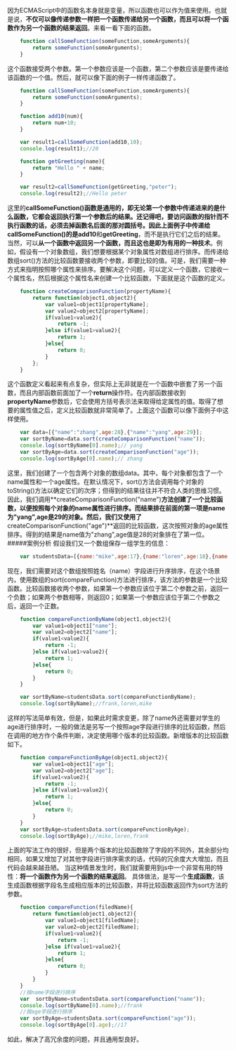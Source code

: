 因为ECMAScript中的函数名本身就是变量，所以函数也可以作为值来使用。也就是说，**不仅可以像传递参数一样把一个函数传递给另一个函数，而且可以将一个函数作为另一个函数的结果返回**。来看一看下面的函数。
```js
    function callSomeFunction(someFunction,someArguments){
        return someFunction(someArguments);
    }
```
这个函数接受两个参数。第一个参数应该是一个函数，第二个参数应该是要传递给该函数的一个值。然后，就可以像下面的例子一样传递函数了。
```js
    function callSomeFunction(someFunction,someArguments){
    	return someFunction(someArguments);
    }

    function add10(num){
    	return num+10;
    }

    var result1=callSomeFunction(add10,10);
    console.log(result1);//20

    function getGreeting(name){
    	return "Hello " + name;
    }

    var result2=callSomeFunction(getGreeting,"peter");
    console.log(result2);//Hello peter
```
这里的**callSomeFunction()**函数是通用的，即无论第一个参数中传递进来的是什么函数，它都会返回执行第一个参数后的结果。还记得吧，**要访问函数的指针而不执行函数的话，必须去掉函数名后面的那对圆括号**。因此上面例子中传递给**callSomeFunction()**的是**add10**和**getGreeting**，而不是执行它们之后的结果。
当然，可以**从一个函数中返回另一个函数，而且这也是即为有用的一种技术**。例如，假设有一个对象数组，我们想要根据某个对象属性对数组进行排序。而传递给数组sort()方法的比较函数要接收两个参数，即要比较的值。可是，我们需要一种方式来指明按照哪个属性来排序。要解决这个问题，可以定义一个函数，它接收一个属性名，然后根据这个属性名来创建一个比较函数，下面就是这个函数的定义。
```js
    function createComparisonFunction(propertyName){
    	return function(object1,object2){
    		var value1=object1[propertyName];
    		var value2=object2[propertyName];
    		if(value1<value2){
    			return -1;
    		}else if(value1>value2){
    			return 1;
    		}else{
    			return 0;
    		}
    	};
    }
```
这个函数定义看起来有点复杂，但实际上无非就是在一个函数中嵌套了另一个函数，而且内部函数前面加了一个**return**操作符。在内部函数接收到**propertyName**参数后，它会使用方括号表示法来取得给定属性的值。取得了想要的属性值之后，定义比较函数就非常简单了。上面这个函数可以像下面例子中这样使用。
```js
    var data=[{"name":"zhang",age:28},{"name":"yang",age:29}];
    var sortByName=data.sort(createComparisonFunction("name"));
    console.log(sortByName[0].name);// yang
    var sortByAge=data.sort(createComparisonFunction("age"));
    console.log(sortByAge[0].name);// zhang
```
这里，我们创建了一个包含两个对象的数组data。其中，每个对象都包含了一个name属性和一个age属性。在默认情况下，sort()方法会调用每个对象的toString()方法以确定它们的次序；但得到的结果往往并不符合人类的思维习惯。因此，我们调用**createComparisonFunction("name")**方法创建了一个比较函数，以便按照每个对象的name属性进行排序。而结果排在前面的第一项是name为"yang",age是29的对象。然后，我们又使用了**createComparisonFunction("age")**返回的比较函数，这次按照对象的age属性排序。得到的结果是name值为"zhang",age值是28的对象排在了第一位。
#####案例分析
假设我们又一个数组保存一组学生的信息：
```js
	var studentsData=[{name:"mike",age:17},{name:"loren",age:18},{name:"frank",age:19}];

```
现在，我们需要对这个数组按照姓名（name）字段进行升序排序，在这个场景内，使用数组的sort(compareFunction)方法进行排序，该方法的参数是一个比较函数。比较函数接收两个参数，如果第一个参数应该位于第二个参数之前，返回一个负数；如果两个参数相等，则返回0；如果第一个参数应该位于第二个参数之后，返回一个正数。
```js
	function compareFunctionByName(object1,object2){
		var value1=object1["name"];
		var value2=object2["name"];
		if(value1<value2){
			return -1;
		}else if(value1>value2){
			return 1;
		}else{
			return 0;
		}
	}

	var sortByName=studentsData.sort(compareFunctionByName);
	console.log(sortByName);//frank,loren,mike
```
这样的写法简单有效，但是，如果此时需求变更，除了name外还需要对学生的age进行排序时，一般的做法是另写一个按照age字段进行排序的比较函数，然后在调用的地方作个条件判断，决定使用哪个版本的比较函数。新增版本的比较函数如下。
```js
	function compareFunctionByAge(object1,object2){
		var value1=object1["age"];
		var value2=object2["age"];
		if(value1<value2){
			return -1;
		}else if(value1>value2){
			return 1;
		}else{
			return 0;
		}
	}
	var sortByAge=studentsData.sort(compareFunctionByAge);
	console.log(sortByAge);//mike,loren,frank
```
上面的写法工作的很好，但是两个版本的比较函数除了字段的不同外，其余部分均相同，如果又增加了对其他字段进行排序需求的话，代码的冗余度大大增加，而且代码会越来越丑陋。
当这种情景发生时，我们就需要用到js中一个非常有用的特性：**将一个函数作为另一个函数的结果返回**。
具体做法，是写一个**生成函数**，该生成函数根据字段名生成相应版本的比较函数，并将比较函数返回作为sort方法的参数。
```js
	function compareFunction(filedName){
		return function(object1,object2){
			var value1=object1[filedName];
			var value2=object2[filedName];
			if(value1<value2){
				return -1;
			}else if(value1>value2){
				return 1;
			}else{
				return 0;
			}
		}
	}
	//按name字段进行排序
	var  sortByName=studentsData.sort(compareFunction("name"));
	console.log(sortByName[0].name);//frank
	//按age字段进行排序
	var sortByAge=studentsData.sort(compareFunction("age"));
	console.log(sortByAge[0].age);//17
```
如此，解决了高冗余度的问题，并且通用型良好。
